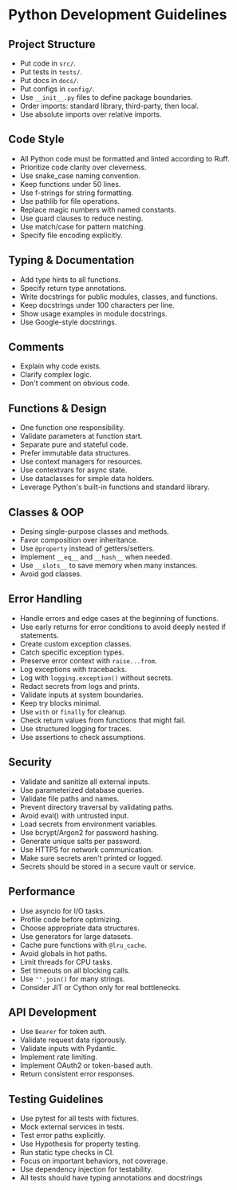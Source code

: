 # Python Development Guidelines

## Project Structure

- Put code in `src/`.
- Put tests in `tests/`.
- Put docs in `docs/`.
- Put configs in `config/`.
- Use `__init__.py` files to define package boundaries.
- Order imports: standard library, third-party, then local.
- Use absolute imports over relative imports.

## Code Style

- All Python code must be formatted and linted according to Ruff.
- Prioritize code clarity over cleverness.
- Use snake_case naming convention.
- Keep functions under 50 lines.
- Use f-strings for string formatting.
- Use pathlib for file operations.
- Replace magic numbers with named constants.
- Use guard clauses to reduce nesting.
- Use match/case for pattern matching.
- Specify file encoding explicitly.

## Typing & Documentation

- Add type hints to all functions.
- Specify return type annotations.
- Write docstrings for public modules, classes, and functions.
- Keep docstrings under 100 characters per line.
- Show usage examples in module docstrings.
- Use Google-style docstrings.

## Comments

- Explain why code exists.
- Clarify complex logic.
- Don't comment on obvious code.

## Functions & Design

- One function one responsibility.
- Validate parameters at function start.
- Separate pure and stateful code.
- Prefer immutable data structures.
- Use context managers for resources.
- Use contextvars for async state.
- Use dataclasses for simple data holders.
- Leverage Python's built-in functions and standard library.

## Classes & OOP

- Desing single-purpose classes and methods.
- Favor composition over inheritance.
- Use `@property` instead of getters/setters.
- Implement `__eq__` and `__hash__` when needed.
- Use `__slots__` to save memory when many instances.
- Avoid god classes.

## Error Handling

- Handle errors and edge cases at the beginning of functions.
- Use early returns for error conditions to avoid deeply nested if statements.
- Create custom exception classes.
- Catch specific exception types.
- Preserve error context with `raise...from`.
- Log exceptions with tracebacks.
- Log with `logging.exception()` without secrets.
- Redact secrets from logs and prints.
- Validate inputs at system boundaries.
- Keep try blocks minimal.
- Use `with` or `finally` for cleanup.
- Check return values from functions that might fail.
- Use structured logging for traces.
- Use assertions to check assumptions.

## Security

- Validate and sanitize all external inputs.
- Use parameterized database queries.
- Validate file paths and names.
- Prevent directory traversal by validating paths.
- Avoid eval() with untrusted input.
- Load secrets from environment variables.
- Use bcrypt/Argon2 for password hashing.
- Generate unique salts per password.
- Use HTTPS for network communication.
- Make sure secrets aren't printed or logged.
- Secrets should be stored in a secure vault or service.

## Performance

- Use asyncio for I/O tasks.
- Profile code before optimizing.
- Choose appropriate data structures.
- Use generators for large datasets.
- Cache pure functions with `@lru_cache`.
- Avoid globals in hot paths.
- Limit threads for CPU tasks.
- Set timeouts on all blocking calls.
- Use `''.join()` for many strings.
- Consider JIT or Cython only for real bottlenecks.

## API Development

- Use `Bearer` for token auth.
- Validate request data rigorously.
- Validate inputs with Pydantic.
- Implement rate limiting.
- Implement OAuth2 or token-based auth.
- Return consistent error responses.

## Testing Guidelines

- Use pytest for all tests with fixtures.
- Mock external services in tests.
- Test error paths explicitly.
- Use Hypothesis for property testing.
- Run static type checks in CI.
- Focus on important behaviors, not coverage.
- Use dependency injection for testability.
- All tests should have typing annotations and docstrings